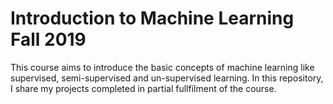 # Introduction to Machine Learning Fall 2019

This course aims to introduce the basic concepts of machine learning like supervised, semi-supervised and un-supervised learning.
In this repository, I share my projects completed in partial fullfilment of the course.
